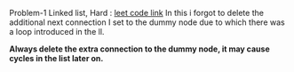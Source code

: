 

Problem-1 Linked list, Hard : [leet code link](https://leetcode.com/problems/reverse-nodes-in-k-group/submissions/1424776833/?envType=problem-list-v2&envId=linked-list)
In this i forgot to delete the additional next connection I set to the dummy node due to which there was a loop introduced in the ll.

**Always delete the extra connection to the dummy node, it may cause cycles in the list later on.**